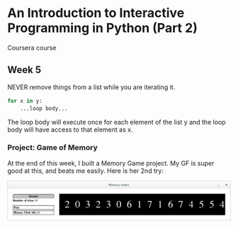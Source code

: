 
# An Introduction to Interactive Programming in Python (Part 2) 

Coursera course

## Week 5

NEVER remove things from a list while you are iterating it.

```python
for x in y:
    ...loop body...
```

The loop body will execute once for each element of the list y
and the loop body will have access to that element as x.

### Project: Game of Memory

At the end of this week, I built a Memory Game project.
My GF is super good at this, and beats me easily.
Here is her 2nd try:

![Image of Pong](./pic/memory.png)
